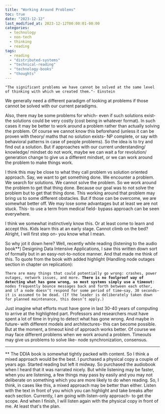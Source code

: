 ```yaml
---
title: "Working Around Problems"
toc: true
date: "2023-12-12"
last_modified_at: 2023-12-12T00:00:01-00:00
categories:
  - technology
  - non-tech
  - thinking
  - reading
tags: 
  - reading
  - "distributed-systems"
  - "technical-reading"
  - "technology-books"
  - "thoughts"
---
```


`"The significant problems we have cannot be solved at the same level of thinking with which we created them."- Einstein`

We generally need a different paradigm of looking at problems if those cannot be solved with our current paradigms.

Also, there may be some problems for which- even if such solutions exist- the solutions could be very costly (cost being in whatever format). In such cases it may be better to work around a problem rather than actually solving the problem. Of course we cannot know this beforehand (unless it can be proven with theory/ maths that no solution exists- NP complete, or say with behavioral patterns in case of people problems). So the idea is to try and find out a solution. But if approaches with our current understanding/ knowledge/ mindset do not work, maybe we can wait a for revolution/ generation change to give us a different mindset, or we can work around the problem to make things work.

I think this may be close to what they call problem vs solution oriented approach. Say, we want to get something done. We encounter a problem. We search for solutions. We cannot solve the problem. So we work around the problem to get that thing done. Because our goal was to not solve the problem but to get that thing done. This working around that problem may bring us to some different obstacles. But if those can be overcome, we are somewhat better off. We may lose some advantages but at least we are not stuck. This- to use a term from medical field- bypass approach can be seen everywhere.

I think we somewhat instinctively know this. Or at least come to learn and accept this. Kids learn this at an early stage. Cannot climb on the bed? Alright, I will first step on- you know what I mean.

So why jot it down here? Well, recently while reading (listening to the audio book\*\*) Designing Data Intensive Applications, I saw this written down sort of formally but in an easy-not-to-notice manner. And that made me think of this. To quote from the book with added highlight (Handling node outages section in chapter on replication):

`There are many things that could potentially go wrong: crashes, power outages, network issues, and more. `**`There is no foolproof way of detecting what has gone wrong, so most systems simply use a timeout`**`: nodes frequently bounce messages back and forth between each other, and if a node doesn’t respond for some period of time—say, 30 seconds—it is assumed to be dead. (If the leader is deliberately taken down for planned maintenance, this doesn’t apply.)`

Just imagine what efforts must have gone in last 30-40 years of computing to arrive at the highlighted part. Professors and researchers must have spent a lot of time in trying to detect what has gone wrong. And maybe in future- with different models and architectures- this can become possible. But at the moment, a timeout kind of approach works better. Of course we may face different problems when we work around a problem. Timeouts may give us problems to solve like- node synchronization, consensus.

* * *

\*\* The DDIA book is somewhat tightly packed with content. So I think a mixed approach would be the best. I purchased a physical copy a couple of years ago. Started reading but left it midway. So purchased the audiobook when I heard that it was narrated nicely. But while listening may be faster, when you are listening, a few things may pass by easily and you may not deliberate on something which you are more likely to do when reading. So, I think, in cases like this, a mixed approach may be better than either. Listen with the text in front of you which you can highlight and take breaks after each section. Currently, I am going with listen-only approach- to get the scope. And when I finish, I will listen again with the physical copy in front of me. At least that's the plan.
